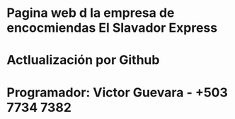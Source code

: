 # Pagina web d la empresa de encocmiendas El Slavador Express
# 
# Actlualización por Github
#
# Programador: Victor Guevara - +503 7734 7382